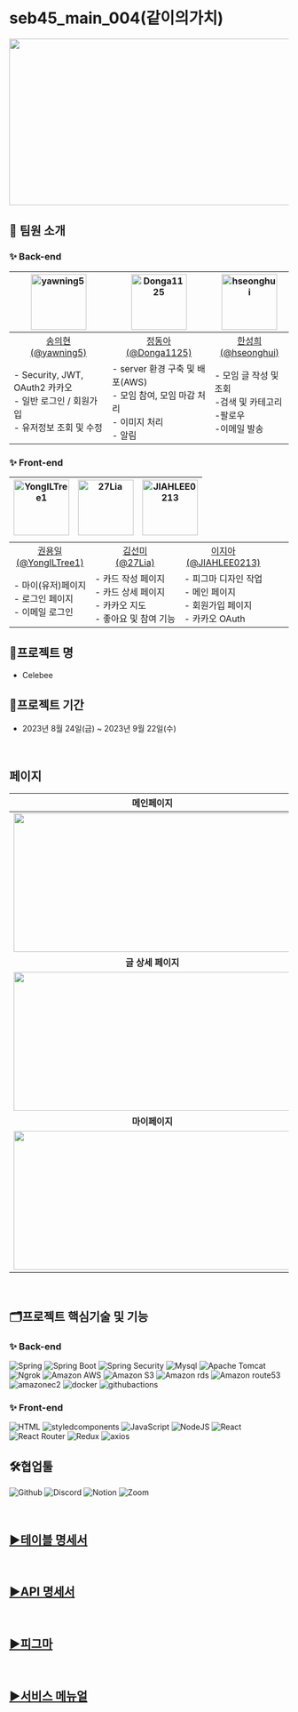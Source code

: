 # seb45_main_004(같이의가치)
<div align=center>
<img src="https://github.com/codestates-seb/seb45_main_004/assets/130025554/078d0451-289b-447d-a693-eeb6e1cab114" width="700" height="300"/>
</div>



> 

## 🌟 팀원 소개

### ✨ Back-end
<div align="center">
<table style="table-layout:fixed">
  <thead>
  <th align="center"><a href="https://github.com/yawning5"><img src="https://github.com/codestates-seb/seb45_main_004/assets/130025554/ad4ddbf3-9082-4a11-8ab0-38ae50f3cfd3" width="100" alt="yawning5"></a></th>
  <th align="center"><a href="https://github.com/Donga1125"><img src="https://github.com/codestates-seb/seb45_main_004/assets/130025554/8d27dbde-d59b-4ee2-a42f-5c9d3e456fa5" width="100" alt="Donga1125"></a></th>
  <th align="center"><a href="https://github.com/hseonghui"><img src="https://github.com/codestates-seb/seb45_main_004/assets/130025554/6375852d-9f99-457c-b3f0-d7ba9f6873a7" width="100" alt="hseonghui"></a></th>
  </thead>
  <tbody>
  <tr>
  <td align="center"><a href="https://github.com/yawning5">송의현<br>(@yawning5)</a></td>
  <td align="center"><a href="https://github.com/Donga1125">정동아<br>(@Donga1125)</a></td>
  <td align="center"><a href="https://github.com/hseonghui">한성희<br>(@hseonghui)</a></td>
  </tr>
  <tr>
  <td align="left">
    - Security, JWT, OAuth2 카카오<br/>
    - 일반 로그인 / 회원가입<br/>
    - 유저정보 조회 및 수정<br/>
  </td>
  <td align="left">
    - server 환경 구축 및 배포(AWS)<br/> 
    - 모임 참여, 모임 마감 처리<br/> 
    - 이미지 처리<br/> 
    - 알림 <br/>
  </td>
  <td align="left">
    - 모임 글 작성 및 조회 <br/>    
    -검색 및 카테고리 <br/>
    -팔로우<br/>
    -이메일 발송<br/>
  </td>
  </tr>
  </tbody>
</table>
</div>

### ✨ Front-end
<div align="center">
<table style="display:grid">
  <thead>
  <th align="center"><a href="https://github.com/YongILTree1"><img src="https://github.com/codestates-seb/seb45_main_004/assets/130025554/2fba010f-1fe8-4d85-ad0f-d7aa8ba9d8ff" width="100" alt="YongILTree1"></a></th>
  <th align="center"><a href="https://github.com/27Lia"><img src="https://github.com/codestates-seb/seb45_main_004/assets/130025554/936bcab5-808a-4b2b-a61c-42e5fec81b70" width="100" alt="27Lia"></a></th>
  <th align="center"><a href="https://github.com/JIAHLEE0213"><img src="https://github.com/codestates-seb/seb45_main_004/assets/130025554/e49f5c51-0dfa-422a-b9c9-75dc392fe22c" width="100" alt="JIAHLEE0213"></a></th>
  </thead>
  <tbody>
  <tr>
  <td align="center"><a href="https://github.com/YongILTree1">권용일<br>(@YongILTree1)</a></td>
  <td align="center"><a href="https://github.com/27Lia">김선미<br>(@27Lia)</a></td>
  <td align="center"><a href="https://github.com/JIAHLEE0213">이지아<br>(@JIAHLEE0213)</a></td>
  </tr>
  <tr>
  <td align="left">
    - 마이(유저)페이지<br/>    
    - 로그인 페이지<br/>
    - 이메일 로그인<br/>
  </td>
  <td align="left">
    - 카드 작성 페이지<br/>
    - 카드 상세 페이지<br/>    
    - 카카오 지도<br />
    - 좋아요 및 참여 기능
  </td>
  <td align="left">
    - 피그마 디자인 작업<br/>
    - 메인 페이지<br/>
    - 회원가입 페이지<br/>    
    - 카카오 OAuth 
  </td>
  </tr>
  </tbody>
</table>
</div>

## 🎯프로젝트 명

- Celebee

## 📅프로젝트 기간

- 2023년 8월 24일(금) ~ 2023년 9월 22일(수)

<br>

## 페이지
|메인페이지|
|:---:|
|<img src = "https://github.com/codestates-seb/seb45_main_004/assets/129840158/6c06f272-beee-4c30-9078-3b938e958e47" width = "500" height="250">
|<b>글 상세 페이지</b>|
|<img src = "https://github.com/codestates-seb/seb45_main_004/assets/129840158/47e1169c-5528-47ac-9fc2-109565daf31d" width = "500" height="250">|
|<b>마이페이지</b>|
|<img src = "https://github.com/codestates-seb/seb45_main_004/assets/129840158/a6aec436-671e-4c6f-9a62-4ac750004f92" width = "500" height="250">|
<br>

## 🗂️프로젝트 핵심기술 및 기능

### ✨ Back-end
![Spring](https://img.shields.io/badge/spring-6DB33F?style=for-the-badge&logo=spring&logoColor=white)
![Spring Boot](https://img.shields.io/badge/spring_boot_jpa-6DB33F?style=for-the-badge&logo=springboot&logoColor=white)
![Spring Security](https://img.shields.io/badge/spring_security-6DB33F?style=for-the-badge&logo=springsecurity&logoColor=white)
![Mysql](https://img.shields.io/badge/mysql-4479A1?style=for-the-badge&logo=mysql&logoColor=white)
![Apache Tomcat](https://img.shields.io/badge/apachetomcat-F8DC75?style=for-the-badge&logo=apachetomcat&logoColor=white)
![Ngrok](https://img.shields.io/badge/ngrok-1F1E37?style=for-the-badge&logo=ngrok&logoColor=white)
![Amazon AWS](https://img.shields.io/badge/amazonaws-232F3E?style=for-the-badge&logo=amazonaws&logoColor=white)
![Amazon S3](https://img.shields.io/badge/amazons3-569A31?style=for-the-badge&logo=amazons3&logoColor=white)
![Amazon rds](https://img.shields.io/badge/amazonrds-527FFF?style=for-the-badge&logo=amazonrds&logoColor=white)
![Amazon route53](https://img.shields.io/badge/amazonroute53-8C4FFF?style=for-the-badge&logo=amazonroute53&logoColor=white)
![amazonec2](https://img.shields.io/badge/amazonec2-FF9900?style=for-the-badge&logo=amazonec2&logoColor=white)
![docker](https://img.shields.io/badge/docker-2496ED?style=for-the-badge&logo=docker&logoColor=white)
![githubactions](https://img.shields.io/badge/githubactions-2088FF?style=for-the-badge&logo=githubactions&logoColor=white)


### ✨ Front-end

![HTML](https://img.shields.io/badge/html5-E34F26?style=for-the-badge&logo=html5&logoColor=white)
![styledcomponents](https://img.shields.io/badge/styledcomponents-DB7093?style=for-the-badge&logo=styledcomponents&logoColor=white)
![JavaScript](https://img.shields.io/badge/javascript-F7DF1E?style=for-the-badge&logo=javascript&logoColor=black)
![NodeJS](https://img.shields.io/badge/node.js-339933?style=for-the-badge&logo=nodedotjs&logoColor=black)
![React](https://img.shields.io/badge/react-61DAFB?style=for-the-badge&logo=react&logoColor=black)
![React Router](https://img.shields.io/badge/react_router-CA4245?style=for-the-badge&logo=reactrouter&logoColor=black)
![Redux](https://img.shields.io/badge/redux-764ABC?style=for-the-badge&logo=redux&logoColor=white)
![axios](https://img.shields.io/badge/axios-5A29E4?style=for-the-badge&logo=axios&logoColor=white)

## 🛠️협업툴

![Github](https://img.shields.io/badge/github-181717?style=for-the-badge&logo=github&logoColor=white)
![Discord](https://img.shields.io/badge/discord-5865F2?style=for-the-badge&logo=discord&logoColor=white)
![Notion](https://img.shields.io/badge/notion-000000?style=for-the-badge&logo=notion&logoColor=white)
![Zoom](https://img.shields.io/badge/zoom-2D8CFF?style=for-the-badge&logo=zoom&logoColor=white)

<br>
<h2><a href="https://www.notion.so/codestates/ERD-146a70115df14c63bbb7295364e11703">▶테이블 명세서</a></h2>
<br>
<h2><a href="https://documenter.getpostman.com/view/27566438/2s9Y5YT3fE" rel="nofollow">▶API 명세서</a></h2>
<br>
<h2><a href="https://www.figma.com/file/5YjNE0j5GAdezRox3xQtSg/%EB%A9%94%EC%9D%B8%ED%94%84%EB%A1%9C%EC%A0%9D%ED%8A%B8-%ED%99%94%EB%A9%B4-%EA%B5%AC%EC%84%B1---%ED%95%98%EB%A3%A8-%EB%AA%A8%EC%9E%84?type=design&node-id=0-1&mode=design&t=6Chc3WTDrrTtTp2e-0" rel="nofollow">▶피그마</a></h2>
<br>
<h2><a href="https://www.notion.so/codestates/e2cd791dfa124bf7970ed0f061466bb1?p=bf98fa8b5c8a40728f091d6ba6ce86f8&pm=s" rel="nofollow">▶서비스 메뉴얼</a></h2>
